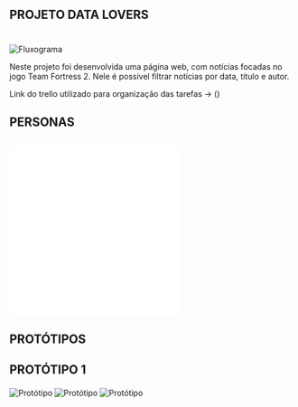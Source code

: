 
## PROJETO DATA LOVERS <h1>

![Fluxograma](fluxogramaCypher.png)

Neste projeto foi desenvolvida uma página web, com notícias focadas no jogo Team Fortress 2. Nele é possível filtrar notícias por data, título e autor.

Link do trello utilizado para organização das tarefas -> ()

## PERSONAS <h2>

![Personas](personaLuana.pdf)
![Personas](personaCarlos.pdf)

## PROTÓTIPOS <h2>
## PROTÓTIPO 1 <h4>

![Protótipo](tela1.png)
![Protótipo](tela2.png)
![Protótipo](tela3.png)




